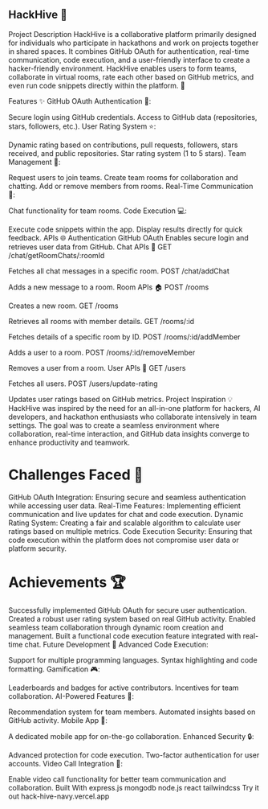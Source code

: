 ## HackHive 🚀
Project Description
HackHive is a collaborative platform primarily designed for individuals who participate in hackathons and work on projects together in shared spaces. It combines GitHub OAuth for authentication, real-time communication, code execution, and a user-friendly interface to create a hacker-friendly environment. HackHive enables users to form teams, collaborate in virtual rooms, rate each other based on GitHub metrics, and even run code snippets directly within the platform. 🤖

Features ✨
GitHub OAuth Authentication 🔐:

Secure login using GitHub credentials.
Access to GitHub data (repositories, stars, followers, etc.).
User Rating System ⭐:

Dynamic rating based on contributions, pull requests, followers, stars received, and public repositories.
Star rating system (1 to 5 stars).
Team Management 👥:

Request users to join teams.
Create team rooms for collaboration and chatting.
Add or remove members from rooms.
Real-Time Communication 💬:

Chat functionality for team rooms.
Code Execution 💻:

Execute code snippets within the app.
Display results directly for quick feedback.
APIs 🌐
Authentication
GitHub OAuth
Enables secure login and retrieves user data from GitHub.
Chat APIs 💬
GET /chat/getRoomChats/:roomId

Fetches all chat messages in a specific room.
POST /chat/addChat

Adds a new message to a room.
Room APIs 🏠
POST /rooms

Creates a new room.
GET /rooms

Retrieves all rooms with member details.
GET /rooms/:id

Fetches details of a specific room by ID.
POST /rooms/:id/addMember

Adds a user to a room.
POST /rooms/:id/removeMember

Removes a user from a room.
User APIs 👤
GET /users

Fetches all users.
POST /users/update-rating

Updates user ratings based on GitHub metrics.
Project Inspiration 💡
HackHive was inspired by the need for an all-in-one platform for hackers, AI developers, and hackathon enthusiasts who collaborate intensively in team settings. The goal was to create a seamless environment where collaboration, real-time interaction, and GitHub data insights converge to enhance productivity and teamwork.

# Challenges Faced 💪
GitHub OAuth Integration: Ensuring secure and seamless authentication while accessing user data.
Real-Time Features: Implementing efficient communication and live updates for chat and code execution.
Dynamic Rating System: Creating a fair and scalable algorithm to calculate user ratings based on multiple metrics.
Code Execution Security: Ensuring that code execution within the platform does not compromise user data or platform security.
# Achievements 🏆
Successfully implemented GitHub OAuth for secure user authentication.
Created a robust user rating system based on real GitHub activity.
Enabled seamless team collaboration through dynamic room creation and management.
Built a functional code execution feature integrated with real-time chat.
Future Development 🚀
Advanced Code Execution:

Support for multiple programming languages.
Syntax highlighting and code formatting.
Gamification 🎮:

Leaderboards and badges for active contributors.
Incentives for team collaboration.
AI-Powered Features 🤖:

Recommendation system for team members.
Automated insights based on GitHub activity.
Mobile App 📱:

A dedicated mobile app for on-the-go collaboration.
Enhanced Security 🔒:

Advanced protection for code execution.
Two-factor authentication for user accounts.
Video Call Integration 🎥:

Enable video call functionality for better team communication and collaboration.
Built With
express.js
mongodb
node.js
react
tailwindcss
Try it out
 hack-hive-navy.vercel.app
